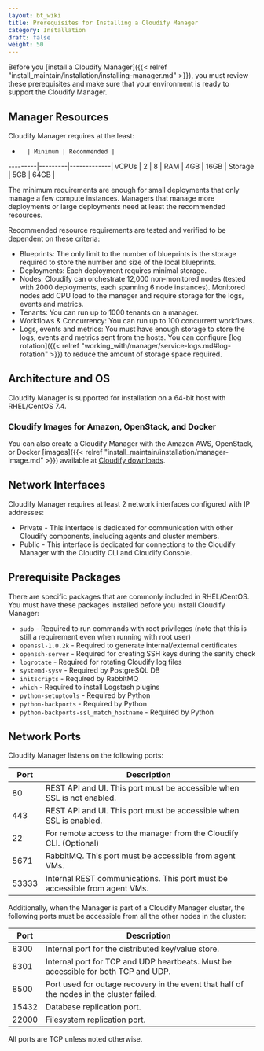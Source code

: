 ```yaml
---
layout: bt_wiki
title: Prerequisites for Installing a Cloudify Manager
category: Installation
draft: false
weight: 50
---
```

Before you [install a Cloudify Manager]({{< relref "install_maintain/installation/installing-manager.md" >}}), you must review these prerequisites and make sure that your environment is ready to support the Cloudify Manager.

## Manager Resources

Cloudify Manager requires at the least:

 -       | Minimum | Recommended |
---------|---------|-------------|
 vCPUs   | 2       | 8           |
 RAM     | 4GB     | 16GB        |
 Storage | 5GB     | 64GB        |

The minimum requirements are enough for small deployments that only manage a few compute instances. Managers that manage more deployments or large deployments need at least the recommended resources.

Recommended resource requirements are tested and verified to be dependent on these criteria:

* Blueprints: The only limit to the number of blueprints is the storage required to store the number and size of the local blueprints.
* Deployments: Each deployment requires minimal storage.
* Nodes: Cloudify can orchestrate 12,000 non-monitored nodes (tested with 2000 deployments, each spanning 6 node instances). Monitored nodes add CPU load to the manager and require storage for the logs, events and metrics.
* Tenants: You can run up to 1000 tenants on a manager.
* Workflows & Concurrency: You can run up to 100 concurrent workflows.
* Logs, events and metrics: You must have enough storage to store the logs, events and metrics sent from the hosts. You can configure [log rotation]({{< relref "working_with/manager/service-logs.md#log-rotation" >}}) to reduce the amount of storage space required.

## Architecture and OS

Cloudify Manager is supported for installation on a 64-bit host with RHEL/CentOS 7.4.

### Cloudify Images for Amazon, OpenStack, and Docker
You can also create a Cloudify Manager with the Amazon AWS, OpenStack, or Docker [images]({{< relref "install_maintain/installation/manager-image.md" >}}) available at [Cloudify downloads]( https://cloudify.co/download/ ).

## Network Interfaces

Cloudify Manager requires at least 2 network interfaces configured with IP addresses:

* Private - This interface is dedicated for communication with other Cloudify components, including agents and cluster members.
* Public - This interface is dedicated for connections to the Cloudify Manager with the Cloudify CLI and Cloudify Console.

## Prerequisite Packages

There are specific packages that are commonly included in RHEL/CentOS. You must have these packages installed before you install Cloudify Manager:

* `sudo` - Required to run commands with root privileges (note that this is still a requirement even when running with root user)
* `openssl-1.0.2k` - Required to generate internal/external certificates
* `openssh-server` - Required for creating SSH keys during the sanity check
* `logrotate` - Required for rotating Cloudify log files
* `systemd-sysv` - Required by PostgreSQL DB
* `initscripts` - Required by RabbitMQ
* `which` - Required to install Logstash plugins
* `python-setuptools` - Required by Python
* `python-backports` - Required by Python
* `python-backports-ssl_match_hostname` - Required by Python

## Network Ports

Cloudify Manager listens on the following ports:

 Port   | Description
--------|--------------
 80     | REST API and UI. This port must be accessible when SSL is not enabled.
 443    | REST API and UI. This port must be accessible when SSL is enabled.
 22     | For remote access to the manager from the Cloudify CLI. (Optional)
 5671   | RabbitMQ. This port must be accessible from agent VMs.
 53333  | Internal REST communications. This port must be accessible from agent VMs.

Additionally, when the Manager is part of a Cloudify Manager cluster, the following ports must be accessible from all the other nodes in the cluster:

 Port   | Description
 -------|--------------
 8300   | Internal port for the distributed key/value store.
 8301   | Internal port for TCP and UDP heartbeats. Must be accessible for both TCP and UDP.
 8500   | Port used for outage recovery in the event that half of the nodes in the cluster failed.
 15432  | Database replication port.
 22000  | Filesystem replication port.

All ports are TCP unless noted otherwise.
